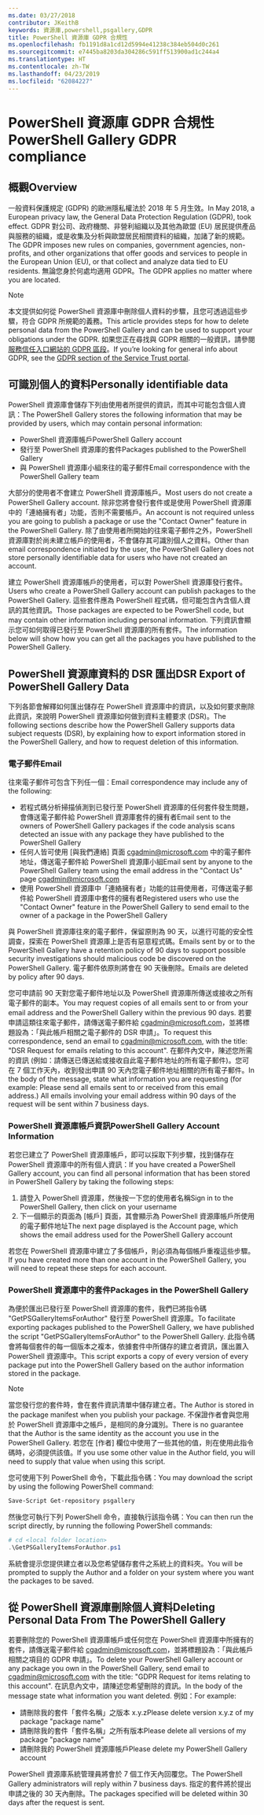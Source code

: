 ```yaml
---
ms.date: 03/27/2018
contributor: JKeithB
keywords: 資源庫,powershell,psgallery,GDPR
title: PowerShell 資源庫 GDPR 合規性
ms.openlocfilehash: fb1191d8a1cd12d5994e41238c384eb504d0c261
ms.sourcegitcommit: e7445ba8203da304286c591ff513900ad1c244a4
ms.translationtype: HT
ms.contentlocale: zh-TW
ms.lasthandoff: 04/23/2019
ms.locfileid: "62084227"
---
```

# <a name="powershell-gallery-gdpr-compliance"></a><span data-ttu-id="9143c-103">PowerShell 資源庫 GDPR 合規性</span><span class="sxs-lookup"><span data-stu-id="9143c-103">PowerShell Gallery GDPR compliance</span></span>

## <a name="overview"></a><span data-ttu-id="9143c-104">概觀</span><span class="sxs-lookup"><span data-stu-id="9143c-104">Overview</span></span>

<span data-ttu-id="9143c-105">一般資料保護規定 (GDPR) 的歐洲隱私權法於 2018 年 5 月生效。</span><span class="sxs-lookup"><span data-stu-id="9143c-105">In May 2018, a European privacy law, the General Data Protection Regulation (GDPR), took effect.</span></span>
<span data-ttu-id="9143c-106">GDPR 對公司、政府機關、非營利組織以及其他為歐盟 (EU) 居民提供產品與服務的組織，或是收集及分析與歐盟居民相關資料的組織，加諸了新的規範。</span><span class="sxs-lookup"><span data-stu-id="9143c-106">The GDPR imposes new rules on companies, government agencies, non-profits, and other organizations that offer goods and services to people in the European Union (EU), or that collect and analyze data tied to EU residents.</span></span>
<span data-ttu-id="9143c-107">無論您身於何處均適用 GDPR。</span><span class="sxs-lookup"><span data-stu-id="9143c-107">The GDPR applies no matter where you are located.</span></span>

> [!NOTE]
> <span data-ttu-id="9143c-108">本文提供如何從 PowerShell 資源庫中刪除個人資料的步驟，且您可透過這些步驟，符合 GDPR 所規範的義務。</span><span class="sxs-lookup"><span data-stu-id="9143c-108">This article provides steps for how to delete personal data from the PowerShell Gallery and can be used to support your obligations under the GDPR.</span></span> <span data-ttu-id="9143c-109">如果您正在尋找與 GDPR 相關的一般資訊，請參閱[服務信任入口網站的 GDPR 區段](https://servicetrust.microsoft.com/ViewPage/GDPRGetStarted)。</span><span class="sxs-lookup"><span data-stu-id="9143c-109">If you’re looking for general info about GDPR, see the [GDPR section of the Service Trust portal](https://servicetrust.microsoft.com/ViewPage/GDPRGetStarted).</span></span>

## <a name="personally-identifiable-data"></a><span data-ttu-id="9143c-110">可識別個人的資料</span><span class="sxs-lookup"><span data-stu-id="9143c-110">Personally identifiable data</span></span>

<span data-ttu-id="9143c-111">PowerShell 資源庫會儲存下列由使用者所提供的資訊，而其中可能包含個人資訊：</span><span class="sxs-lookup"><span data-stu-id="9143c-111">The PowerShell Gallery stores the following information that may be provided by users, which may contain personal information:</span></span>

- <span data-ttu-id="9143c-112">PowerShell 資源庫帳戶</span><span class="sxs-lookup"><span data-stu-id="9143c-112">PowerShell Gallery account</span></span>
- <span data-ttu-id="9143c-113">發行至 PowerShell 資源庫的套件</span><span class="sxs-lookup"><span data-stu-id="9143c-113">Packages published to the PowerShell Gallery</span></span>
- <span data-ttu-id="9143c-114">與 PowerShell 資源庫小組來往的電子郵件</span><span class="sxs-lookup"><span data-stu-id="9143c-114">Email correspondence with the PowerShell Gallery team</span></span>

<span data-ttu-id="9143c-115">大部分的使用者不會建立 PowerShell 資源庫帳戶。</span><span class="sxs-lookup"><span data-stu-id="9143c-115">Most users do not create a PowerShell Gallery account.</span></span>
<span data-ttu-id="9143c-116">除非您將會發行套件或是使用 PowerShell 資源庫中的「連絡擁有者」功能，否則不需要帳戶。</span><span class="sxs-lookup"><span data-stu-id="9143c-116">An account is not required unless you are going to publish a package or use the "Contact Owner" feature in the PowerShell Gallery.</span></span>
<span data-ttu-id="9143c-117">除了由使用者所開始的往來電子郵件之外，PowerShell 資源庫對於尚未建立帳戶的使用者，不會儲存其可識別個人之資料。</span><span class="sxs-lookup"><span data-stu-id="9143c-117">Other than email correspondence initiated by the user, the PowerShell Gallery does not store personally identifiable data for users who have not created an account.</span></span>

<span data-ttu-id="9143c-118">建立 PowerShell 資源庫帳戶的使用者，可以對 PowerShell 資源庫發行套件。</span><span class="sxs-lookup"><span data-stu-id="9143c-118">Users who create a PowerShell Gallery account can publish packages to the PowerShell Gallery.</span></span>
<span data-ttu-id="9143c-119">這些套件應為 PowerShell 程式碼，但可能包含內含個人資訊的其他資訊。</span><span class="sxs-lookup"><span data-stu-id="9143c-119">Those packages are expected to be PowerShell code, but may contain other information including personal information.</span></span>
<span data-ttu-id="9143c-120">下列資訊會顯示您可如何取得已發行至 PowerShell 資源庫的所有套件。</span><span class="sxs-lookup"><span data-stu-id="9143c-120">The information below will show how you can get all the packages you have published to the PowerShell Gallery.</span></span>

## <a name="dsr-export-of-powershell-gallery-data"></a><span data-ttu-id="9143c-121">PowerShell 資源庫資料的 DSR 匯出</span><span class="sxs-lookup"><span data-stu-id="9143c-121">DSR Export of PowerShell Gallery Data</span></span>

<span data-ttu-id="9143c-122">下列各節會解釋如何匯出儲存在 PowerShell 資源庫中的資訊，以及如何要求刪除此資訊，來說明 PowerShell 資源庫如何做到資料主體要求 (DSR)。</span><span class="sxs-lookup"><span data-stu-id="9143c-122">The following sections describe how the PowerShell Gallery supports data subject requests (DSR), by explaining how to export information stored in the PowerShell Gallery, and how to request deletion of this information.</span></span>

### <a name="email"></a><span data-ttu-id="9143c-123">電子郵件</span><span class="sxs-lookup"><span data-stu-id="9143c-123">Email</span></span>

<span data-ttu-id="9143c-124">往來電子郵件可包含下列任一個：</span><span class="sxs-lookup"><span data-stu-id="9143c-124">Email correspondence may include any of the following:</span></span>

- <span data-ttu-id="9143c-125">若程式碼分析掃描偵測到已發行至 PowerShell 資源庫的任何套件發生問題，會傳送電子郵件給 PowerShell 資源庫套件的擁有者</span><span class="sxs-lookup"><span data-stu-id="9143c-125">Email sent to the owners of PowerShell Gallery packages if the code analysis scans detected an issue with any package they have published to the PowerShell Gallery</span></span>
- <span data-ttu-id="9143c-126">任何人皆可使用 [與我們連絡] 頁面 [cgadmin@microsoft.com](mailto:cgadmin@microsoft.com) 中的電子郵件地址，傳送電子郵件給 PowerShell 資源庫小組</span><span class="sxs-lookup"><span data-stu-id="9143c-126">Email sent by anyone to the PowerShell Gallery team using the email address in the "Contact Us" page [cgadmin@microsoft.com](mailto:cgadmin@microsoft.com)</span></span>
- <span data-ttu-id="9143c-127">使用 PowerShell 資源庫中「連絡擁有者」功能的註冊使用者，可傳送電子郵件給 PowerShell 資源庫中套件的擁有者</span><span class="sxs-lookup"><span data-stu-id="9143c-127">Registered users who use the "Contact Owner" feature in the PowerShell Gallery to send email to the owner of a package in the PowerShell Gallery</span></span>

<span data-ttu-id="9143c-128">與 PowerShell 資源庫往來的電子郵件，保留原則為 90 天，以進行可能的安全性調查，探索在 PowerShell 資源庫上是否有惡意程式碼。</span><span class="sxs-lookup"><span data-stu-id="9143c-128">Emails sent by or to the PowerShell Gallery have a retention policy of 90 days to support possible security investigations should malicious code be discovered on the PowerShell Gallery.</span></span>
<span data-ttu-id="9143c-129">電子郵件依原則將會在 90 天後刪除。</span><span class="sxs-lookup"><span data-stu-id="9143c-129">Emails are deleted by policy after 90 days.</span></span>

<span data-ttu-id="9143c-130">您可申請前 90 天對您電子郵件地址以及 PowerShell 資源庫所傳送或接收之所有電子郵件的副本。</span><span class="sxs-lookup"><span data-stu-id="9143c-130">You may request copies of all emails sent to or from your email address and the PowerShell Gallery within the previous 90 days.</span></span>
<span data-ttu-id="9143c-131">若要申請這類往來電子郵件，請傳送電子郵件給 [cgadmin@microsoft.com](mailto:cgadmin@microsoft.com)，並將標題設為：「與此帳戶相關之電子郵件的 DSR 申請」。</span><span class="sxs-lookup"><span data-stu-id="9143c-131">To request this correspondence, send an email to [cgadmin@microsoft.com](mailto:cgadmin@microsoft.com), with the title: "DSR Request for emails relating to this account".</span></span>
<span data-ttu-id="9143c-132">在郵件內文中，陳述您所需的資訊 (例如：請傳送已傳送給或接收自此電子郵件地址的所有電子郵件)。您可在 7 個工作天內，收到發出申請 90 天內您電子郵件地址相關的所有電子郵件。</span><span class="sxs-lookup"><span data-stu-id="9143c-132">In the body of the message, state what information you are requesting (for example: Please send all emails sent to or received from this email address.) All emails involving your email address within 90 days of the request will be sent within 7 business days.</span></span>

### <a name="powershell-gallery-account-information"></a><span data-ttu-id="9143c-133">PowerShell 資源庫帳戶資訊</span><span class="sxs-lookup"><span data-stu-id="9143c-133">PowerShell Gallery Account Information</span></span>

<span data-ttu-id="9143c-134">若您已建立了 PowerShell 資源庫帳戶，即可以採取下列步驟，找到儲存在 PowerShell 資源庫中的所有個人資訊：</span><span class="sxs-lookup"><span data-stu-id="9143c-134">If you have created a PowerShell Gallery account, you can find all personal information that has been stored in PowerShell Gallery by taking the following steps:</span></span>

1. <span data-ttu-id="9143c-135">請登入 PowerShell 資源庫，然後按一下您的使用者名稱</span><span class="sxs-lookup"><span data-stu-id="9143c-135">Sign in to the PowerShell Gallery, then click on your username</span></span>
2. <span data-ttu-id="9143c-136">下一個顯示的頁面為 [帳戶] 頁面，其會顯示為 PowerShell 資源庫帳戶所使用的電子郵件地址</span><span class="sxs-lookup"><span data-stu-id="9143c-136">The next page displayed is the Account page, which shows the email address used for the PowerShell Gallery account</span></span>

<span data-ttu-id="9143c-137">若您在 PowerShell 資源庫中建立了多個帳戶，則必須為每個帳戶重複這些步驟。</span><span class="sxs-lookup"><span data-stu-id="9143c-137">If you have created more than one account in the PowerShell Gallery, you will need to repeat these steps for each account.</span></span>

### <a name="packages-in-the-powershell-gallery"></a><span data-ttu-id="9143c-138">PowerShell 資源庫中的套件</span><span class="sxs-lookup"><span data-stu-id="9143c-138">Packages in the PowerShell Gallery</span></span>

<span data-ttu-id="9143c-139">為便於匯出已發行至 PowerShell 資源庫的套件，我們已將指令碼 "GetPSGalleryItemsForAuthor" 發行至 PowerShell 資源庫。</span><span class="sxs-lookup"><span data-stu-id="9143c-139">To facilitate exporting packages published to the PowerShell Gallery, we have published the script "GetPSGalleryItemsForAuthor" to the PowerShell Gallery.</span></span>
<span data-ttu-id="9143c-140">此指令碼會將每個套件的每一個版本之複本，依據套件中所儲存的建立者資訊，匯出置入 PowerShell 資源庫中。</span><span class="sxs-lookup"><span data-stu-id="9143c-140">This script exports a copy of every version of every package put into the PowerShell Gallery based on the author information stored in the package.</span></span>

> [!NOTE]
> <span data-ttu-id="9143c-141">當您發行您的套件時，會在套件資訊清單中儲存建立者。</span><span class="sxs-lookup"><span data-stu-id="9143c-141">The Author is stored in the package manifest when you publish your package.</span></span>
> <span data-ttu-id="9143c-142">不保證作者會與您用於 PowerShell 資源庫中之帳戶，是相同的身分識別。</span><span class="sxs-lookup"><span data-stu-id="9143c-142">There is no guarantee that the Author is the same identity as the account you use in the PowerShell Gallery.</span></span>
> <span data-ttu-id="9143c-143">若您在 [作者] 欄位中使用了一些其他的值，則在使用此指令碼時，必須提供該值。</span><span class="sxs-lookup"><span data-stu-id="9143c-143">If you use some other value in the Author field, you will need to supply that value when using this script.</span></span>

<span data-ttu-id="9143c-144">您可使用下列 PowerShell 命令，下載此指令碼：</span><span class="sxs-lookup"><span data-stu-id="9143c-144">You may download the script by using the following PowerShell command:</span></span>

```powershell
Save-Script Get-repository psgallery
```

<span data-ttu-id="9143c-145">然後您可執行下列 PowerShell 命令，直接執行該指令碼：</span><span class="sxs-lookup"><span data-stu-id="9143c-145">You can then run the script directly, by running the following PowerShell commands:</span></span>

```powershell
# cd <local folder location>
.\GetPSGalleryItemsForAuthor.ps1
```

<span data-ttu-id="9143c-146">系統會提示您提供建立者以及您希望儲存套件之系統上的資料夾。</span><span class="sxs-lookup"><span data-stu-id="9143c-146">You will be prompted to supply the Author and a folder on your system where you want the packages to be saved.</span></span>

## <a name="deleting-personal-data-from-the-powershell-gallery"></a><span data-ttu-id="9143c-147">從 PowerShell 資源庫刪除個人資料</span><span class="sxs-lookup"><span data-stu-id="9143c-147">Deleting Personal Data From The PowerShell Gallery</span></span>

<span data-ttu-id="9143c-148">若要刪除您的 PowerShell 資源庫帳戶或任何您在 PowerShell 資源庫中所擁有的套件，請傳送電子郵件給 cgadmin@microsoft.com，並將標題設為：「與此帳戶相關之項目的 GDPR 申請」。</span><span class="sxs-lookup"><span data-stu-id="9143c-148">To delete your PowerShell Gallery account or any package you own in the PowerShell Gallery, send email to cgadmin@microsoft.com with the title: "GDPR Request for items relating to this account".</span></span>
<span data-ttu-id="9143c-149">在訊息內文中，請陳述您希望刪除的資訊。</span><span class="sxs-lookup"><span data-stu-id="9143c-149">In the body of the message state what information you want deleted.</span></span> <span data-ttu-id="9143c-150">例如：</span><span class="sxs-lookup"><span data-stu-id="9143c-150">For example:</span></span>

- <span data-ttu-id="9143c-151">請刪除我的套件「套件名稱」之版本 x.y.z</span><span class="sxs-lookup"><span data-stu-id="9143c-151">Please delete version x.y.z of my package "package name"</span></span>
- <span data-ttu-id="9143c-152">請刪除我的套件「套件名稱」之所有版本</span><span class="sxs-lookup"><span data-stu-id="9143c-152">Please delete all versions of my package "package name"</span></span>
- <span data-ttu-id="9143c-153">請刪除我的 PowerShell 資源庫帳戶</span><span class="sxs-lookup"><span data-stu-id="9143c-153">Please delete my PowerShell Gallery account</span></span>

<span data-ttu-id="9143c-154">PowerShell 資源庫系統管理員將會於 7 個工作天內回覆您。</span><span class="sxs-lookup"><span data-stu-id="9143c-154">The PowerShell Gallery administrators will reply within 7 business days.</span></span>
<span data-ttu-id="9143c-155">指定的套件將於提出申請之後的 30 天內刪除。</span><span class="sxs-lookup"><span data-stu-id="9143c-155">The packages specified will be deleted within 30 days after the request is sent.</span></span>
